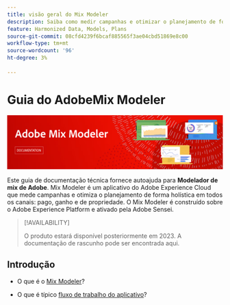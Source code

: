 ```yaml
---
title: visão geral do Mix Modeler
description: Saiba como medir campanhas e otimizar o planejamento de forma holística em todos os canais com o Mix Modeler.
feature: Harmonized Data, Models, Plans
source-git-commit: 08cfd4239f6bcaf885565f3ae04cbd51869e8c00
workflow-type: tm+mt
source-wordcount: '96'
ht-degree: 3%

---
```



# Guia do AdobeMix Modeler

![Banner](assets/mix-modeler-banner.png)

Este guia de documentação técnica fornece autoajuda para **Modelador de mix de Adobe**. Mix Modeler é um aplicativo do Adobe Experience Cloud que mede campanhas e otimiza o planejamento de forma holística em todos os canais: pago, ganho e de propriedade. O Mix Modeler é construído sobre o Adobe Experience Platform e ativado pela Adobe Sensei.

>[!AVAILABILITY]
>
>O produto estará disponível posteriormente em 2023. A documentação de rascunho pode ser encontrada aqui.

## Introdução

* O que é o [Mix Modeler](get-started/about.md)?

* O que é típico [fluxo de trabalho do aplicativo](get-started/workflow.md)?




<!--
## Concepts

<table style="table-layout:fixed">
<tr>
    <td valign="top">
        <a href="/help/ingest-data/datasets.md">
       <img alt="Datasets" src="../assets/ions/../../help/assets/icons/Data.svg" />
       </a>
    <div>
    <a href="/help/ingest-data/datasets.md"><strong>Datasets</strong></a>
    </div>
    <em>Find out the various tools that you can use to troubleshoot your journeys.</em>
    <br>
  </td>
  <td valign="top">
    <a href="using/usecase/building-the-journey.md">
      <img alt="build" src="using/assets/do-not-localize/design.png"/>
    </a>
    <div>
    <a href="using/usecase/building-the-journey.md"><strong>Use case</strong></a>
    </div>
    <em>Learn how to create an advanced journey step-by-step.</em>
    <br>
  </td>
  <td valign="top">
    <a href="using/expression/expressionadvanced.md">
      <img alt="conditions" src="using/assets/do-not-localize/dev.png"/>
    </a>
    <div>
    <a href="using/expression/expressionadvanced.md"><strong>Building advanced expressions</strong></a>
    </div>
    <em>Learn how to build complex expressions leveraging data from events and data sources. </em>
    <br>
  </td>
</tr>
</table>
-->
